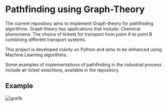 # Pathfinding using Graph-Theory

The current repository aims to implement Graph-theory for pathfinding algorithms. Graph theory has applications that include:
Chemical phenomena.
The choice of tickets for transport from point A to point B combining different transport systems.

This project is developed mainly on Python and aims to be enhanced using Machine Learning algorithms.

Some examples of implementations of pathfinding in the industrial process include air ticket selections, available in the repository.

## Example

![grafik](https://github.com/renecartaya/Pathfinding-with-Graph-Theory/blob/main/Pathfinder.png)

